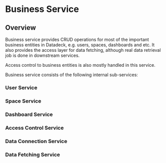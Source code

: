 # Business Service

## Overview
Business service provides CRUD operations for most of the important business entities in Datadeck, e.g. users, spaces, dashboards and etc. It also provides the access layer for data fetching, although real data retrieval job is done in downstream services.

Access control to business entities is also mostly handled in this service.

Business service consists of the following internal sub-services:

### User Service

### Space Service

### Dashboard Service

### Access Control Service

### Data Connection Service

### Data Fetching Service

